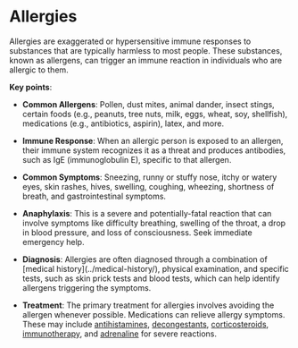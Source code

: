<!--
source: gpt-3 + jph editing
tags: allergies
-->

# Allergies

Allergies are exaggerated or hypersensitive immune responses to substances that are typically harmless to most people. These substances, known as allergens, can trigger an immune reaction in individuals who are allergic to them.

**Key points**:

* **Common Allergens**: Pollen, dust mites, animal dander, insect stings, certain foods (e.g., peanuts, tree nuts, milk, eggs, wheat, soy, shellfish), medications (e.g., antibiotics, aspirin), latex, and more.

* **Immune Response**: When an allergic person is exposed to an allergen, their immune system recognizes it as a threat and produces antibodies, such as IgE (immunoglobulin E), specific to that allergen.

* **Common Symptoms**: Sneezing, runny or stuffy nose, itchy or watery eyes, skin rashes, hives, swelling, coughing, wheezing, shortness of breath, and gastrointestinal symptoms.

* **Anaphylaxis**: This is a severe and potentially-fatal reaction that can involve symptoms like difficulty breathing, swelling of the throat, a drop in blood pressure, and loss of consciousness. Seek immediate emergency help.

* **Diagnosis**: Allergies are often diagnosed through a combination of [medical history](../medical-history/\), physical examination, and specific tests, such as skin prick tests and blood tests, which can help identify allergens triggering the symptoms.

* **Treatment**: The primary treatment for allergies involves avoiding the allergen whenever possible. Medications can relieve allergy symptoms. These may include [antihistamines](../antihistamines/), [decongestants](../decongestants/), [corticosteroids](../corticosteroids/), [immunotherapy](../immunotherapy), and [adrenaline](../adrenaline/) for severe reactions.
